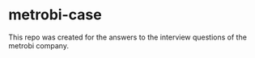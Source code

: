 # metrobi-case
This repo was created for the answers to the interview questions of the metrobi company.
